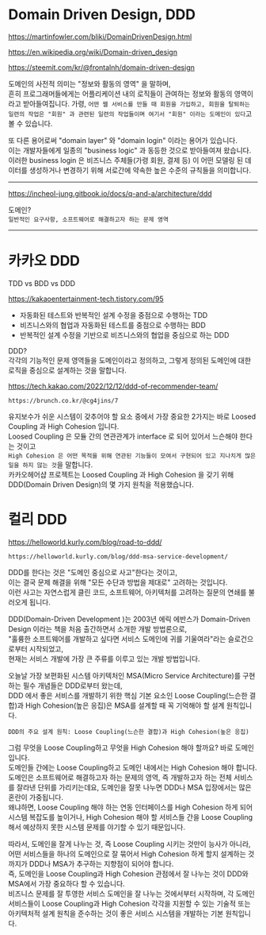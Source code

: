 # Domain Driven Design, DDD

https://martinfowler.com/bliki/DomainDrivenDesign.html

https://en.wikipedia.org/wiki/Domain-driven_design

https://steemit.com/kr/@frontalnh/domain-driven-design

도메인의 사전적 의미는 "정보와 활동의 영역" 을 말하며,  
흔히 프로그래머들에게는 어플리케이션 내의 로직들이 관여하는 정보와 활동의 영역이라고 받아들여집니다.
가령, `어떤 웹 서비스를 만들 때 회원을 가입하고, 회원을 탈퇴하는 일련의 작업은 "회원" 과 관련된 일련의 작업들이며 여기서 "회원" 이라는 도메인이 있다`고 볼 수 있습니다.

또 다른 용어로써 "domain layer" 와 "domain login" 이라는 용어가 있습니다.  
이는 개발자들에게 일종의 "business logic" 과 동등한 것으로 받아들여져 왔습니다.  
이러한 business login 은 비즈니스 주체들(가령 회원, 결제 등) 이 어떤 모델링 된 데이터를 생성하거나 변경하기 위해 서로간에 약속한 높은 수준의 규칙들을 의미합니다.

---

https://incheol-jung.gitbook.io/docs/q-and-a/architecture/ddd

도메인?  
`일반적인 요구사항, 소프트웨어로 해결하고자 하는 문제 영역`

---

# 카카오 DDD

TDD vs BDD vs DDD

https://kakaoentertainment-tech.tistory.com/95

- 자동화된 테스트와 반복적인 설계 수정을 중점으로 수행하는 TDD
- 비즈니스와의 협업과 자동화된 테스트를 중점으로 수행하는 BDD
- 반복적인 설계 수정을 기반으로 비즈니스와의 협업을 중심으로 하는 DDD

DDD?  
각각의 기능적인 문제 영역들을 도메인이라고 정의하고, 그렇게 정의된 도메인에 대한 로직을 중심으로 설계하는 것을 말합니다.

https://tech.kakao.com/2022/12/12/ddd-of-recommender-team/

`https://brunch.co.kr/@cg4jins/7`

유지보수가 쉬운 시스템이 갖추어야 할 요소 중에서 가장 중요한 2가지는 바로 Loosed Coupling 과 High Cohesion 입니다.  
Loosed Coupling 은 모듈 간의 연관관계가 interface 로 되어 있어서 느슨해야 한다는 것이고  
`High Cohesion 은 어떤 목적을 위해 연관된 기능들이 모여서 구현되어 있고 지나치게 많은 일을 하지 않는 것`을 말합니다.  
카카오헤어샵 프로젝트는 Loosed Coupling 과 High Cohesion 을 갖기 위해 DDD(Domain Driven Design)의 몇 가지 원칙을 적용했습니다.

# 컬리 DDD

https://helloworld.kurly.com/blog/road-to-ddd/

`https://helloworld.kurly.com/blog/ddd-msa-service-development/`

DDD를 한다는 것은 "도메인 중심으로 사고"한다는 것이고,  
이는 결국 문제 해결을 위해 "모든 수단과 방법을 제대로" 고려하는 것입니다.  
이런 사고는 자연스럽게 클린 코드, 소프트웨어, 아키텍처를 고려하는 질문의 연쇄를 불러오게 됩니다.

DDD(Domain-Driven Development )는 2003년 에릭 에반스가 Domain-Driven Design 이라는 책을 처음 출간하면서 소개한 개발 방법론으로,  
"훌륭한 소프트웨어를 개발하고 싶다면 서비스 도메인에 귀를 기울여라"라는 슬로건으로부터 시작되었고,  
현재는 서비스 개발에 가장 큰 주류를 이루고 있는 개발 방법입니다.

오늘날 가장 보편화된 시스템 아키텍처인 MSA(Micro Service Architecture)를 구현하는 필수 개념들은 DDD로부터 왔는데,  
DDD 에서 좋은 서비스를 개발하기 위한 핵심 기본 요소인 Loose Coupling(느슨한 결합)과 High Cohesion(높은 응집)은 MSA를 설계할 때 꼭 기억해야 할 설계 원칙입니다.

`DDD의 주요 설계 원칙: Loose Coupling(느슨한 결합)과 High Cohesion(높은 응집)`

그럼 무엇을 Loose Coupling하고 무엇을 High Cohesion 해야 할까요? 바로 도메인입니다.  
도메인들 간에는 Loose Coupling하고 도메인 내에서는 High Cohesion 해야 합니다.  
도메인은 소프트웨어로 해결하고자 하는 문제의 영역, 즉 개발하고자 하는 전체 서비스를 잘라낸 단위를 가리키는데요, 도메인을 잘못 나누면 DDD나 MSA 입장에서는 많은 혼란이 가중됩니다.  
왜냐하면, Loose Coupling 해야 하는 연동 인터페이스를 High Cohesion 하게 되어 시스템 복잡도를 높이거나, High Cohesion 해야 할 서비스들 간을 Loose Coupling 해서 예상하지 못한 시스템 문제를 야기할 수 있기 때문입니다.

따라서, 도메인을 잘게 나누는 것, 즉 Loose Coupling 시키는 것만이 능사가 아니라, 어떤 서비스들을 하나의 도메인으로 잘 묶어서 High Cohesion 하게 할지 설계하는 것까지가 DDD나 MSA가 추구하는 지향점이 되어야 합니다.  
즉, 도메인을 Loose Coupling과 High Cohesion 관점에서 잘 나누는 것이 DDD와 MSA에서 가장 중요하다 할 수 있습니다.  
비즈니스 문제를 잘 투영한 서비스 도메인을 잘 나누는 것에서부터 시작하며, 각 도메인 서비스들이 Loose Coupling과 High Cohesion 각각을 지원할 수 있는 기술적 또는 아키텍처적 설계 원칙을 준수하는 것이 좋은 서비스 시스템을 개발하는 기본 원칙입니다.
